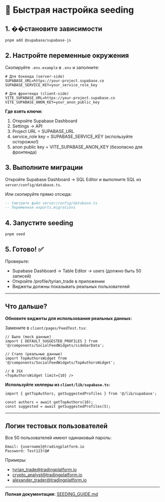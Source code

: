 # 🚀 Быстрая настройка seeding

## 1. ��становите зависимости

```bash
pnpm add @supabase/supabase-js
```

## 2. Настройте переменные окружения

Скопируйте `.env.example` в `.env` и заполните:

```env
# Для бэкенда (server-side)
SUPABASE_URL=https://your-project.supabase.co
SUPABASE_SERVICE_KEY=your_service_role_key

# Для фронтенда (client-side)
VITE_SUPABASE_URL=https://your-project.supabase.co
VITE_SUPABASE_ANON_KEY=your_anon_public_key
```

**Где взять ключи:**
1. Откройте Supabase Dashboard
2. Settings → API
3. Project URL = SUPABASE_URL
4. service_role key = SUPABASE_SERVICE_KEY (используйте осторожно!)
5. anon public key = VITE_SUPABASE_ANON_KEY (безопасно для фронтенда)

## 3. Выполните миграции

Откройте Supabase Dashboard → SQL Editor и выполните SQL из `server/config/database.ts`.

Или скопируйте прямо отсюда:

```sql
-- Смотрите файл server/config/database.ts
-- Переменная exports.migrations
```

## 4. Запустите seeding

```bash
pnpm seed
```

## 5. Готово! ✅

Проверьте:
- Supabase Dashboard → Table Editor → users (должно быть 50 записей)
- Откройте /profile/tyrian_trade в приложении
- Виджеты должны показывать реальных пользователей

---

## Что дальше?

**Обновите виджеты для использования реальных данных:**

Замените в `client/pages/FeedTest.tsx`:

```tsx
// Было (mock данные)
import { DEFAULT_SUGGESTED_PROFILES } from '@/components/SocialFeedWidgets/sidebarData';

// Стало (реальные данные)
import TopAuthorsWidget from '@/components/SocialFeedWidgets/TopAuthorsWidget';

// В JSX
<TopAuthorsWidget limit={10} />
```

**Используйте хелперы из `client/lib/supabase.ts`:**

```tsx
import { getTopAuthors, getSuggestedProfiles } from '@/lib/supabase';

const authors = await getTopAuthors(10);
const suggested = await getSuggestedProfiles(5);
```

---

## Логин тестовых пользователей

Все 50 пользователей имеют одинаковый пароль:

```
Email: {username}@tradingplatform.io
Password: Test123!@#
```

Примеры:
- tyrian_trade@tradingplatform.io
- crypto_analyst@tradingplatform.io
- alexander_trader@tradingplatform.io

---

**Полная документация:** [SEEDING_GUIDE.md](./SEEDING_GUIDE.md)
